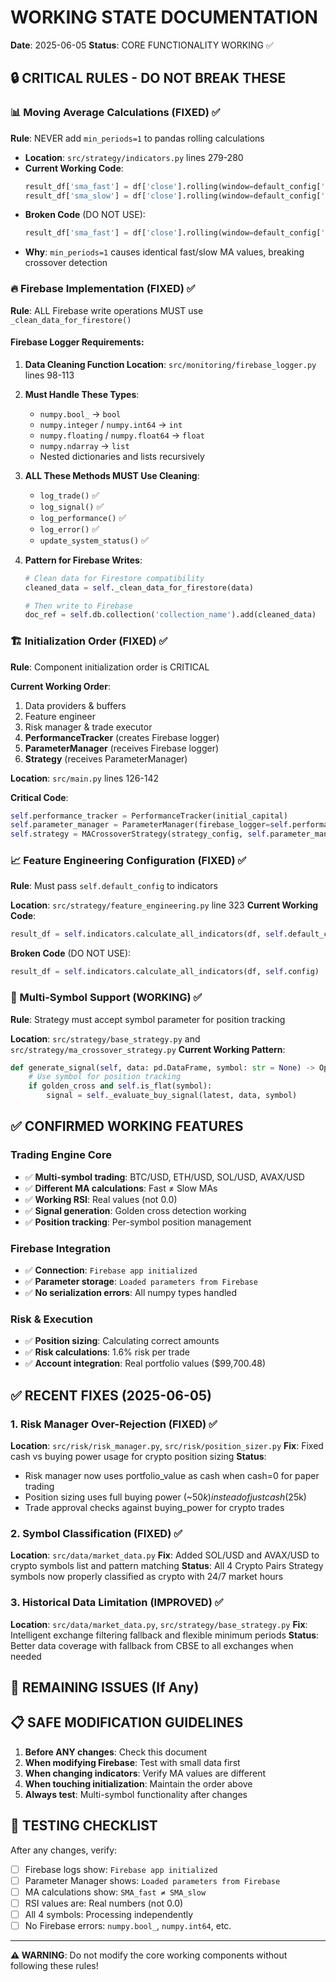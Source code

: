 # WORKING STATE DOCUMENTATION
**Date**: 2025-06-05
**Status**: CORE FUNCTIONALITY WORKING ✅

## 🔒 CRITICAL RULES - DO NOT BREAK THESE

### 📊 Moving Average Calculations (FIXED) ✅
**Rule**: NEVER add `min_periods=1` to pandas rolling calculations
- **Location**: `src/strategy/indicators.py` lines 279-280
- **Current Working Code**:
  ```python
  result_df['sma_fast'] = df['close'].rolling(window=default_config['ma_fast']).mean()
  result_df['sma_slow'] = df['close'].rolling(window=default_config['ma_slow']).mean()
  ```
- **Broken Code** (DO NOT USE):
  ```python
  result_df['sma_fast'] = df['close'].rolling(window=default_config['ma_fast'], min_periods=1).mean()
  ```
- **Why**: `min_periods=1` causes identical fast/slow MA values, breaking crossover detection

### 🔥 Firebase Implementation (FIXED) ✅
**Rule**: ALL Firebase write operations MUST use `_clean_data_for_firestore()`

#### Firebase Logger Requirements:
1. **Data Cleaning Function Location**: `src/monitoring/firebase_logger.py` lines 98-113
2. **Must Handle These Types**:
   - `numpy.bool_` → `bool`
   - `numpy.integer` / `numpy.int64` → `int`
   - `numpy.floating` / `numpy.float64` → `float`
   - `numpy.ndarray` → `list`
   - Nested dictionaries and lists recursively

3. **ALL These Methods MUST Use Cleaning**:
   - `log_trade()` ✅
   - `log_signal()` ✅
   - `log_performance()` ✅
   - `log_error()` ✅
   - `update_system_status()` ✅

4. **Pattern for Firebase Writes**:
   ```python
   # Clean data for Firestore compatibility
   cleaned_data = self._clean_data_for_firestore(data)
   
   # Then write to Firebase
   doc_ref = self.db.collection('collection_name').add(cleaned_data)
   ```

### 🏗️ Initialization Order (FIXED) ✅
**Rule**: Component initialization order is CRITICAL

**Current Working Order**:
1. Data providers & buffers
2. Feature engineer
3. Risk manager & trade executor
4. **PerformanceTracker** (creates Firebase logger)
5. **ParameterManager** (receives Firebase logger)
6. **Strategy** (receives ParameterManager)

**Location**: `src/main.py` lines 126-142

**Critical Code**:
```python
self.performance_tracker = PerformanceTracker(initial_capital)
self.parameter_manager = ParameterManager(firebase_logger=self.performance_tracker.firebase_logger)
self.strategy = MACrossoverStrategy(strategy_config, self.parameter_manager)
```

### 📈 Feature Engineering Configuration (FIXED) ✅
**Rule**: Must pass `self.default_config` to indicators

**Location**: `src/strategy/feature_engineering.py` line 323
**Current Working Code**:
```python
result_df = self.indicators.calculate_all_indicators(df, self.default_config)
```

**Broken Code** (DO NOT USE):
```python
result_df = self.indicators.calculate_all_indicators(df, self.config)
```

### 🎯 Multi-Symbol Support (WORKING) ✅
**Rule**: Strategy must accept symbol parameter for position tracking

**Location**: `src/strategy/base_strategy.py` and `src/strategy/ma_crossover_strategy.py`
**Current Working Pattern**:
```python
def generate_signal(self, data: pd.DataFrame, symbol: str = None) -> Optional[TradingSignal]:
    # Use symbol for position tracking
    if golden_cross and self.is_flat(symbol):
        signal = self._evaluate_buy_signal(latest, data, symbol)
```

## ✅ CONFIRMED WORKING FEATURES

### Trading Engine Core
- ✅ **Multi-symbol trading**: BTC/USD, ETH/USD, SOL/USD, AVAX/USD
- ✅ **Different MA calculations**: Fast ≠ Slow MAs
- ✅ **Working RSI**: Real values (not 0.0)
- ✅ **Signal generation**: Golden cross detection working
- ✅ **Position tracking**: Per-symbol position management

### Firebase Integration  
- ✅ **Connection**: `Firebase app initialized`
- ✅ **Parameter storage**: `Loaded parameters from Firebase`
- ✅ **No serialization errors**: All numpy types handled

### Risk & Execution
- ✅ **Position sizing**: Calculating correct amounts
- ✅ **Risk calculations**: 1.6% risk per trade
- ✅ **Account integration**: Real portfolio values ($99,700.48)

## ✅ RECENT FIXES (2025-06-05)

### 1. Risk Manager Over-Rejection (FIXED) ✅
**Location**: `src/risk/risk_manager.py`, `src/risk/position_sizer.py`
**Fix**: Fixed cash vs buying power usage for crypto position sizing
**Status**: 
- Risk manager now uses portfolio_value as cash when cash=0 for paper trading
- Position sizing uses full buying power (~$50k) instead of just cash ($25k)
- Trade approval checks against buying_power for crypto trades

### 2. Symbol Classification (FIXED) ✅  
**Location**: `src/data/market_data.py`
**Fix**: Added SOL/USD and AVAX/USD to crypto symbols list and pattern matching
**Status**: All 4 Crypto Pairs Strategy symbols now properly classified as crypto with 24/7 market hours

### 3. Historical Data Limitation (IMPROVED) ✅
**Location**: `src/data/market_data.py`, `src/strategy/base_strategy.py`
**Fix**: Intelligent exchange filtering fallback and flexible minimum periods
**Status**: Better data coverage with fallback from CBSE to all exchanges when needed

## 🚨 REMAINING ISSUES (If Any)

## 📋 SAFE MODIFICATION GUIDELINES

1. **Before ANY changes**: Check this document
2. **When modifying Firebase**: Test with small data first
3. **When changing indicators**: Verify MA values are different
4. **When touching initialization**: Maintain the order above
5. **Always test**: Multi-symbol functionality after changes

## 🧪 TESTING CHECKLIST

After any changes, verify:
- [ ] Firebase logs show: `Firebase app initialized`
- [ ] Parameter Manager shows: `Loaded parameters from Firebase`  
- [ ] MA calculations show: `SMA_fast ≠ SMA_slow`
- [ ] RSI values are: Real numbers (not 0.0)
- [ ] All 4 symbols: Processing independently
- [ ] No Firebase errors: `numpy.bool_`, `numpy.int64`, etc.

---
**⚠️ WARNING**: Do not modify the core working components without following these rules!